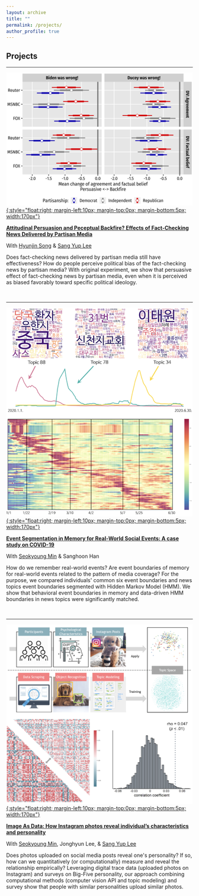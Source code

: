 ```yaml
---
layout: archive
title: ""
permalink: /projects/
author_profile: true
---
```


<!-- {% include base_path %}

{% for post in site.projects reversed %}
  {% include archive-single.html %}
  ---
{% endfor %} -->
## Projects
---
[![Project 3 thumbnail](/images/thumbnail_project03.png){:style="float:right; margin-left:10px; margin-top:0px; margin-bottom:5px; width:170px"}](/projects/project03_fact-checking-by-partisan-media)

[**Attitudinal Persuasion and Peceptual Backfire? Effects of Fact-Checking News Delivered by Partisan Media**](/projects/project03_fact-checking-by-partisan-media)

With [Hyunjin Song](https://www.hyunjinsong.com) & [Sang Yup Lee](https://sangyup-lee.github.io/aboutme/)

Does fact-checking news delivered by partisan media still have effectiveness? How do people perceive political bias of the fact-checking news by partisan media? With original experiment, we show that persuasive effect of fact-checking news by partisan media, even when it is perceived as biased favorably toward specific political ideology.

&nbsp;

---

[![Project 2 thumbnail](/images/thumbnail_project02.png){:style="float:right; margin-left:10px; margin-top:0px; margin-bottom:5px; width:170px"}](/projects/project02_event-segmentation)

[**Event Segmentation in Memory for Real-World Social Events: A case study on COVID-19**](/projects/project02_event-segmentation)

With [Seokyoung Min](https://sites.google.com/view/seokyoungmin/home?authuser=0) & Sanghoon Han

How do we remember real-world events? Are event boundaries of memory for real-world events related to the pattern of media coverage? For the purpose, we compared individuals' common six event boundaries and news topics event boundaries segmented with Hidden Markov Model (HMM). We show that behavioral event boundaries in memory and data-driven HMM boundaries in news topics were significantly matched.

&nbsp;

---

[![Project 1 thumbnail](/images/thumbnail_project01.png){:style="float:right; margin-left:10px; margin-top:0px; margin-bottom:5px; width:170px"}](/projects/project01_image-as-data)

[**Image As Data: How Instagram photos reveal individual’s characteristics and personality**](/projects/project01_image-as-data)

With [Seokyoung Min](https://sites.google.com/view/seokyoungmin/home?authuser=0), Jonghyun Lee, & [Sang Yup Lee](https://sangyup-lee.github.io/aboutme/)

Does photos uploaded on social media posts reveal one's personality? If so, how can we quantitatively (or computationally) measure and reveal the relationship empirically? Leveraging digital trace data (uploaded photos on Instagram) and surveys on Big-Five personality, our approach combining computational methods (computer vision API and topic modeling) and survey show that people with similar personalities upload similar photos.
